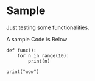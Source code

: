 # Sample

Just testing some functionalities.

A sample Code is Below

	def func():
		for n in range(10):
			print(n)

	print("wow")